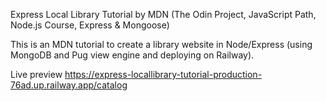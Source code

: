 Express Local Library Tutorial by MDN (The Odin Project, JavaScript Path, Node.js Course, Express & Mongoose)

This is an MDN tutorial to create a library website in Node/Express (using MongoDB and Pug view engine and deploying on Railway).

Live preview https://express-locallibrary-tutorial-production-76ad.up.railway.app/catalog